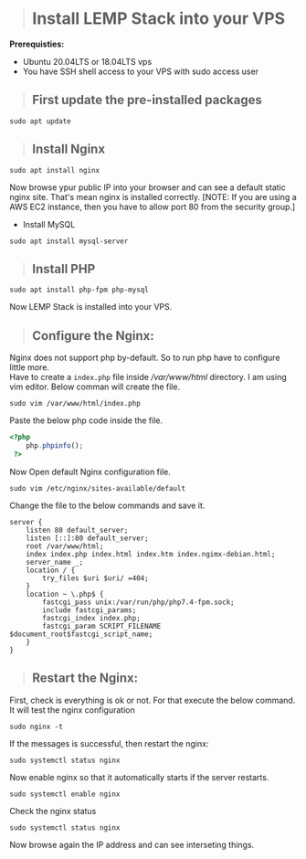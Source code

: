 ># Install LEMP Stack into your VPS
**Prerequisties:**
- Ubuntu 20.04LTS or 18.04LTS vps
- You have SSH shell access to your VPS with sudo access user

>## First update the pre-installed packages
```
sudo apt update
```
>## Install Nginx
```
sudo apt install nginx
```
Now browse ypur public IP into your browser and can see a default static nginx site. That's mean nginx is installed correctly. [NOTE: If you are using a AWS EC2 instance, then you have to allow port 80 from the security group.]
- Install MySQL
```
sudo apt install mysql-server
```
>## Install PHP
```
sudo apt install php-fpm php-mysql
```
Now LEMP Stack is installed into your VPS.

>## Configure the Nginx:
Nginx does not support php by-default. So to run php have to configure little more. </br>
Have to create a `index.php` file inside */var/www/html* directory. I am using vim editor. Below comman will create the file.
```
sudo vim /var/www/html/index.php
```
Paste the below php code inside the file.
```php
<?php
    php.phpinfo();
 ?>
```
Now Open default Nginx configuration file.
```
sudo vim /etc/nginx/sites-available/default
```
Change the file to the below commands and save it.
```nginx
server {
    listen 80 default_server;
    listen [::]:80 default_server;
    root /var/www/html;
    index index.php index.html index.htm index.ngimx-debian.html;
    server_name _;
    location / {
        try_files $uri $uri/ =404;
    }
    location ~ \.php$ {
        fastcgi_pass unix:/var/run/php/php7.4-fpm.sock;
        include fastcgi_params;
        fastcgi_index index.php;
        fastcgi_param SCRIPT_FILENAME $document_root$fastcgi_script_name;
    }
}
```

>## Restart the Nginx:
First, check is everything is ok or not. For that execute the below command. It will test the nginx configuration
```
sudo nginx -t
```
If the messages is successful, then restart the nginx:
```
sudo systemctl status nginx
```
Now enable nginx so that it automatically starts if the server restarts.
```
sudo systemctl enable nginx
```
Check the nginx status
```
sudo systemctl status nginx
```

Now browse again the IP address and can see interseting things.
